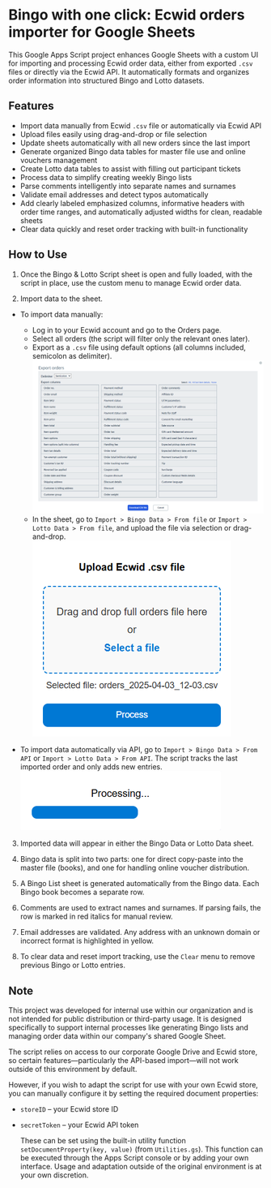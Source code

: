 # Bingo with one click: Ecwid orders importer for Google Sheets

This Google Apps Script project enhances Google Sheets with a custom UI for importing and processing Ecwid order data, either from exported `.csv` files or directly via the Ecwid API. It automatically formats and organizes order information into structured Bingo and Lotto datasets.

## Features

- Import data manually from Ecwid `.csv` file or automatically via Ecwid API
- Upload files easily using drag-and-drop or file selection
- Update sheets automatically with all new orders since the last import
- Generate organized Bingo data tables for master file use and online vouchers management
- Create Lotto data tables to assist with filling out participant tickets
- Process data to simplify creating weekly Bingo lists
- Parse comments intelligently into separate names and surnames
- Validate email addresses and detect typos automatically
- Add clearly labeled emphasized columns, informative headers with order time ranges, and automatically adjusted widths for clean, readable sheets
- Clear data quickly and reset order tracking with built-in functionality

## How to Use

1. Once the Bingo & Lotto Script sheet is open and fully loaded, with the script in place, use the custom menu to manage Ecwid order data.

2. Import data to the sheet.

- To import data manually:
    - Log in to your Ecwid account and go to the Orders page.
    - Select all orders (the script will filter only the relevant ones later). 
    - Export as a `.csv` file using default options (all columns included, semicolon as delimiter).
        ![Export orders configuration](images/export-orders-config.png)
    - In the sheet, go to `Import > Bingo Data > From file` or `Import > Lotto Data > From file`, and upload the file via selection or drag-and-drop.
        ![Import orders button](images/import-orders-button.png)

- To import data automatically via API, go to `Import > Bingo Data > From API` or `Import > Lotto Data > From API`. The script tracks the last imported order and only adds new entries.
    ![Auto-import orders bar](images/auto-import-orders-bar.png)

3. Imported data will appear in either the Bingo Data or Lotto Data sheet.

4. Bingo data is split into two parts: one for direct copy-paste into the master file (books), and one for handling online voucher distribution.

5. A Bingo List sheet is generated automatically from the Bingo data. Each Bingo book becomes a separate row.

6. Comments are used to extract names and surnames. If parsing fails, the row is marked in red italics for manual review.

7. Email addresses are validated. Any address with an unknown domain or incorrect format is highlighted in yellow.

8. To clear data and reset import tracking, use the `Clear` menu to remove previous Bingo or Lotto entries.

## Note

This project was developed for internal use within our organization and is not intended for public distribution or third-party usage. It is designed specifically to support internal processes like generating Bingo lists and managing order data within our company's shared Google Sheet.

The script relies on access to our corporate Google Drive and Ecwid store, so certain features—particularly the API-based import—will not work outside of this environment by default.

However, if you wish to adapt the script for use with your own Ecwid store, you can manually configure it by setting the required document properties:

- `storeID` – your Ecwid store ID
- `secretToken` – your Ecwid API token

    These can be set using the built-in utility function `setDocumentProperty(key, value)` (from `Utilities.gs`). This function can be executed through the Apps Script console or by adding your own interface. Usage and adaptation outside of the original environment is at your own discretion.
